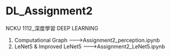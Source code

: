 # DL_Assignment2
NCKU  1112_深度學習 DEEP LEARNING

1. Computational Graph
--->Assignment2_perception.ipynb
2. LeNet5 & Improved LeNet5
--->Assignment2_LeNet5.ipynb
